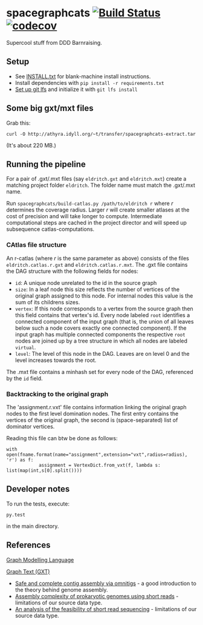 # spacegraphcats [![Build Status](https://drone.io/github.com/spacegraphcats/spacegraphcats/status.png)](https://drone.io/github.com/spacegraphcats/spacegraphcats/latest) [![codecov](https://codecov.io/gh/spacegraphcats/spacegraphcats/branch/master/graph/badge.svg)](https://codecov.io/gh/spacegraphcats/spacegraphcats)

Supercool stuff from DDD Barnraising.

## Setup

* See [INSTALL.txt](https://github.com/spacegraphcats/spacegraphcats/blob/master/INSTALL.txt) for blank-machine install instructions.
* Install dependencies with `pip install -r requirements.txt`
* [Set up git lfs](https://git-lfs.github.com/) and initialize it with
  `git lfs install`

## Some big gxt/mxt files

Grab this:

    curl -O http://athyra.idyll.org/~t/transfer/spacegraphcats-extract.tar 

(It's about 220 MB.)

## Running the pipeline

For a pair of .gxt/.mxt files (say `eldritch.gxt` and `eldritch.mxt`)
create a matching project folder `eldritch`. The folder name must
match the .gxt/.mxt name.

Run `spacegraphcats/build-catlas.py /path/to/eldritch r` where *r*
determines the coverage radius. Larger *r* will create smaller atlases
at the cost of precision and will take longer to compute. Intermediate
computational steps are cached in the project director and will speed
up subsequence catlas-computations.

### CAtlas file structure

An r-catlas (where *r* is the same parameter as above) consists of the
files `eldritch.catlas.r.gxt` and `eldritch.catlas.r.mxt`. The
.gxt file contains the DAG structure with the following fields for
nodes:

* `id`: A unique node unrelated to the id in the source graph
* `size`: In a leaf node this size reflects the number of vertices of
  the original graph assigned to this node.  For internal nodes this
  value is the sum of its childrens sizes.
* `vertex`: If this node corresponds to a vertex from the source graph
			then this field contains that vertex's id. Every node
			labeled `root` identifies a connected component of the
			input graph (that is, the union of all leaves below such a
			node covers exactly one connected component). If the input
			graph has multiple connected components the respective
			`root` nodes are joined up by a tree structure in which
			all nodes are labeled `virtual`.
* `level`: The level of this node in the DAG. Leaves are on level 0
  and the level increases towards the root.

The .mxt file contains a minhash set for every node of the DAG,
referenced by the `id` field.

### Backtracking to the original graph

The 'assignment.r.vxt' file contains information linking the original
graph nodes to the first level domination nodes.
The first entry contains the vertices of the original graph, the
second is (space-separated) list of dominator vertices.

Reading this file can btw be done as follows:

```
with open(fname.format(name="assignment",extension="vxt",radius=radius), 'r') as f:
            assignment = VertexDict.from_vxt(f, lambda s: list(map(int,s[0].split())))
```

## Developer notes

To run the tests, execute:

    py.test

in the main directory.

## References

[Graph Modelling Language](https://en.wikipedia.org/wiki/Graph_Modelling_Language)

[Graph Text (GXT)](https://github.com/spacegraphcats/spacegraphcats/blob/master/spacegraphcats/parser-examples/README.md)

- [Safe and complete contig assembly via omnitigs](http://arxiv.org/abs/1601.02932) - a good introduction to the theory behind genome assembly.
- [Assembly complexity of prokaryotic genomes using short reads](http://bmcbioinformatics.biomedcentral.com/articles/10.1186/1471-2105-11-21) - limitations of our source data type.
- [An analysis of the feasibility of short read sequencing](https://www.ncbi.nlm.nih.gov/pmc/articles/PMC1278949/) - limitations of our source data type.
